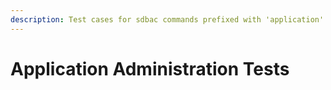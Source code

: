 ```yaml
---
description: Test cases for sdbac commands prefixed with 'application'.
---
```


# Application Administration Tests

